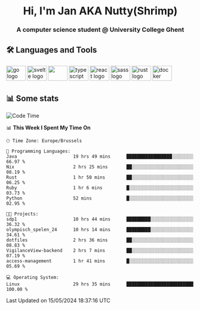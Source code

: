 <h1 align="center">Hi, I'm Jan AKA Nutty(Shrimp)</h1>
<h3 align="center">A computer science student @ University College Ghent</h3>

<h2 align="left">🛠️ Languages and Tools</h2>

###

<div align="left">
  <img src="https://cdn.jsdelivr.net/gh/devicons/devicon/icons/go/go-original.svg" height="40" width="52" alt="go logo"  />
  <img src="https://cdn.jsdelivr.net/gh/devicons/devicon@latest/icons/svelte/svelte-original.svg"  height="40" width="52" alt="svelte logo" />
  <img src="https://cdn.jsdelivr.net/gh/devicons/devicon@latest/icons/tailwindcss/tailwindcss-original.svg" height="40" width="52" />
  <img src="https://cdn.jsdelivr.net/gh/devicons/devicon/icons/typescript/typescript-original.svg" height="40" width="52" alt="typescript logo"  />
  <img src="https://cdn.jsdelivr.net/gh/devicons/devicon/icons/react/react-original.svg" height="40" width="52" alt="react logo"  />
  <img src="https://cdn.jsdelivr.net/gh/devicons/devicon/icons/sass/sass-original.svg" height="40" width="52" alt="sass logo"  />
  <img src="https://cdn.jsdelivr.net/gh/devicons/devicon@latest/icons/rust/rust-original.svg" height="40" width="52" alt="rust logo" />
  <img src="https://cdn.jsdelivr.net/gh/devicons/devicon/icons/docker/docker-original.svg" height="40" width="52" alt="docker logo"  />
</div>

<h2>📊 Some stats</h2>

<!--START_SECTION:waka-->
![Code Time](http://img.shields.io/badge/Code%20Time-4%2C512%20hrs%208%20mins-blue)

📊 **This Week I Spent My Time On** 

```text
🕑︎ Time Zone: Europe/Brussels

💬 Programming Languages: 
Java                     19 hrs 49 mins      █████████████████░░░░░░░░   66.97 % 
Nix                      2 hrs 25 mins       ██░░░░░░░░░░░░░░░░░░░░░░░   08.19 % 
Rust                     1 hr 50 mins        ██░░░░░░░░░░░░░░░░░░░░░░░   06.25 % 
Ruby                     1 hr 6 mins         █░░░░░░░░░░░░░░░░░░░░░░░░   03.73 % 
Python                   52 mins             █░░░░░░░░░░░░░░░░░░░░░░░░   02.95 % 

🐱‍💻 Projects: 
sdp1                     10 hrs 44 mins      █████████░░░░░░░░░░░░░░░░   36.32 % 
olympisch_spelen_24      10 hrs 14 mins      █████████░░░░░░░░░░░░░░░░   34.61 % 
dotfiles                 2 hrs 36 mins       ██░░░░░░░░░░░░░░░░░░░░░░░   08.83 % 
VigilanceView-backend    2 hrs 7 mins        ██░░░░░░░░░░░░░░░░░░░░░░░   07.19 % 
access-management        1 hr 41 mins        █░░░░░░░░░░░░░░░░░░░░░░░░   05.69 % 

💻 Operating System: 
Linux                    29 hrs 35 mins      █████████████████████████   100.00 % 
```


 Last Updated on 15/05/2024 18:37:16 UTC
<!--END_SECTION:waka-->
